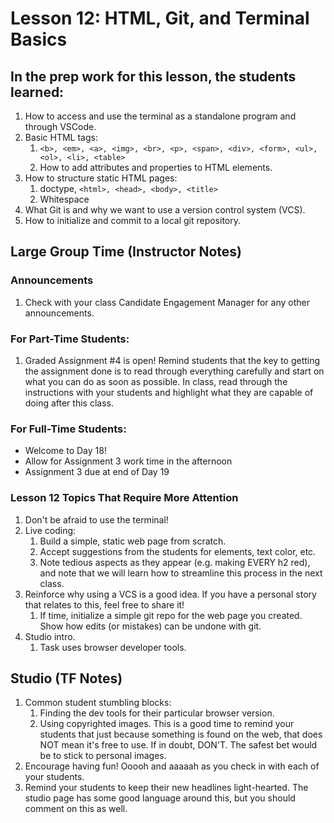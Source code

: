 # Lesson 12: HTML, Git, and Terminal Basics

## In the prep work for this lesson, the students learned:

1. How to access and use the terminal as a standalone program and through VSCode.
1. Basic HTML tags:
   1. ``<b>, <em>, <a>, <img>, <br>, <p>, <span>, <div>, <form>, <ul>, <ol>, <li>, <table>``
   1. How to add attributes and properties to HTML elements.
1. How to structure static HTML pages:
   1. doctype, ``<html>, <head>, <body>, <title>``
   1. Whitespace
1. What Git is and why we want to use a version control system (VCS).
1. How to initialize and commit to a local git repository.

## Large Group Time (Instructor Notes)

### Announcements

1. Check with your class Candidate Engagement Manager for any other announcements.

### For Part-Time Students:

1. Graded Assignment #4 is open! Remind students that the key to getting the assignment done is to read through everything carefully and start on what you can do as soon as possible. In class, read through the instructions with your students and highlight what they are capable of doing after this class.

### For Full-Time Students:
* Welcome to Day 18!
* Allow for Assignment 3 work time in the afternoon
* Assignment 3 due at end of Day 19

### Lesson 12 Topics That Require More Attention

1. Don't be afraid to use the terminal!
1. Live coding:
   1. Build a simple, static web page from scratch.
   1. Accept suggestions from the students for elements, text color, etc.
   1. Note tedious aspects as they appear (e.g. making EVERY h2 red), and note that we will learn how to streamline this process in the next class.
1. Reinforce why using a VCS is a good idea. If you have a personal story that relates to this, feel free to share it!
   1. If time, initialize a simple git repo for the web page you created. Show how edits (or mistakes) can be undone with git.
1. Studio intro. 
   1. Task uses browser developer tools.


## Studio (TF Notes)

1. Common student stumbling blocks:
   1. Finding the dev tools for their particular browser version.
   1. Using copyrighted images. This is a good time to remind your students that just because something is found on the web, that does NOT mean it's free to use. If in doubt, DON'T. The safest bet would be to stick to personal images.
1. Encourage having fun! Ooooh and aaaaah as you check in with each of your students.
1. Remind your students to keep their new headlines light-hearted. The studio page has some good language around this, but you should comment on this as well.
